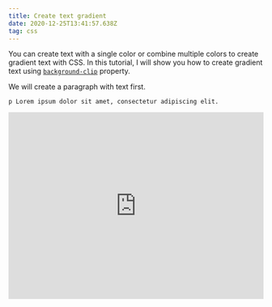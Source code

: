 ```yaml
---
title: Create text gradient
date: 2020-12-25T13:41:57.638Z
tag: css
---
```

You can create text with a single color or combine multiple colors to create gradient text with CSS. In this tutorial, I will show you how to create gradient text using [`background-clip`](https://developer.mozilla.org/en-US/docs/Web/CSS/background-clip) property.

We will create a paragraph with text first.

```pug
p Lorem ipsum dolor sit amet, consectetur adipiscing elit.
```



<iframe height="369" style="width: 100%;" scrolling="no" title="Gradient text" src="https://codepen.io/phongduong/embed/preview/KKgmMaV?height=369&theme-id=dark&default-tab=css,result" frameborder="no" loading="lazy" allowtransparency="true" allowfullscreen="true">
  See the Pen <a href='https://codepen.io/phongduong/pen/KKgmMaV'>Gradient text</a> by Phong Duong
  (<a href='https://codepen.io/phongduong'>@phongduong</a>) on <a href='https://codepen.io'>CodePen</a>.
</iframe>